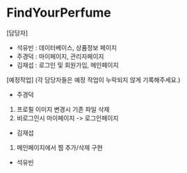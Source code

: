 # FindYourPerfume

[담당자]

- 석유빈 : 데이터베이스, 상품정보 페이지
- 주경덕 : 마이페이지, 관리자페이지
- 김재섭 : 로그인 및 회원가입, 메인페이지

[예정작업]
(각 담당자들은 예정 작업이 누락되지 않게 기록해주세요.)

- 주경덕
1. 프로필 이미지 변경시 기존 파일 삭제
2. 비로그인시 마이페이지 -> 로그인페이지

- 김재섭
1. 메인페이지에서 찜 추가/삭제 구현

- 석유빈
